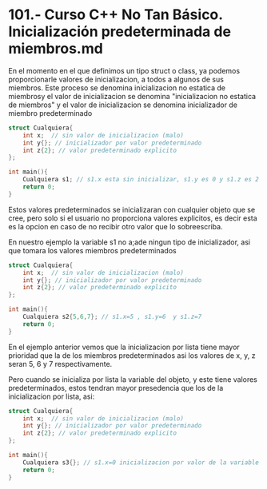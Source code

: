 101.- Curso C++ No Tan Básico. Inicialización predeterminada de miembros.md
===

En el momento en el que definimos un tipo struct o class, ya podemos
proporcionarle valores de inicializacion, a todos a algunos de sus miembros.
Este proceso se denomina inicializacion no estatica de miembrosy el valor de
inicializacion se denomina "inicializacion no estatica de miembros" y el valor
de inicializacion se denomina inicializador de miembro predeterminado

```cpp
struct Cualquiera{
	int x;	// sin valor de inicializacion (malo)
	int y{}; // inicializador por valor predeterminado 
	int z{2}; // valor predeterminado explicito
};

int main(){
	Cualquiera s1; // s1.x esta sin inicializar, s1.y es 0 y s1.z es 2
	return 0;
}
```

Estos valores predeterminados se inicializaran con cualquier objeto que se
cree, pero solo si el usuario no proporciona valores explicitos, es decir esta
es la opcion en caso de no recibir otro valor que lo sobreescriba.

En nuestro ejemplo la variable s1 no a;ade ningun tipo de inicializador, asi
que tomara los valores miembros predeterminados

```cpp
struct Cualquiera{
	int x;	// sin valor de inicializacion (malo)
	int y{}; // inicializador por valor predeterminado 
	int z{2}; // valor predeterminado explicito
};

int main(){
	Cualquiera s2{5,6,7}; // s1.x=5 , s1.y=6  y s1.z=7  
	return 0;
}
```

En el ejemplo anterior vemos que la inicializacion por lista tiene mayor
prioridad que la de los miembros predeterminados asi los valores de x, y, z
seran 5, 6 y 7 respectivamente.

Pero cuando se inicializa por lista la variable del objeto, y este tiene
valores predeterminados, estos tendran mayor presedencia que los de la
inicializacion por lista, asi:

```cpp
struct Cualquiera{
	int x;	// sin valor de inicializacion (malo)
	int y{}; // inicializador por valor predeterminado 
	int z{2}; // valor predeterminado explicito
};

int main(){
	Cualquiera s3{}; // s1.x=0 inicializacion por valor de la variable , s1.y=0 inicializador por valor del miembro predeterminado en el struct y s1.z=2 valor predeterminado del struct
	return 0;
}
```
